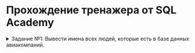 # Прохождение тренажера от SQL Academy
<details>
<summary>Задание №1: Вывести имена всех людей, которые есть в базе данных авиакомпаний.</summary>
  
  ```mysql
SELECT name
FROM passenger
```

</details>
